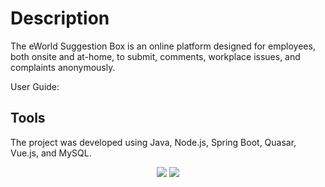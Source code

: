 # Description
The eWorld Suggestion Box is an online platform designed for employees, both onsite and at-home, to submit, comments, workplace issues, and complaints anonymously.

User Guide: 

## Tools
The project was developed using Java, Node.js, Spring Boot, Quasar, Vue.js, and MySQL.



<p align="center">

  <img src="https://github.com/user-attachments/assets/5a520c04-e5b0-4c68-9c8d-3708e84e47f1" />
  <img src="https://github.com/user-attachments/assets/8aba48f8-3804-4493-bf9f-ba794beeee19" />

</p>
